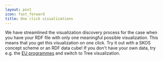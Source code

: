 ```yaml
---
layout: post
icon: fast_forward
title: One click visualizations
---
```


We have streamlined the visualization discovery process for the case when you have your RDF file with only one meaningful possible visualization.
This means that you get this visualization on one click.
Try it out with a SKOS concept scheme or an RDF data cube!
If you don't have your own data, try e.g. the [EU programmes](http://publications.europa.eu/mdr/resource/authority/eu-programme/skos/eu-programme-skos.rdf) and switch to Tree visualization.
